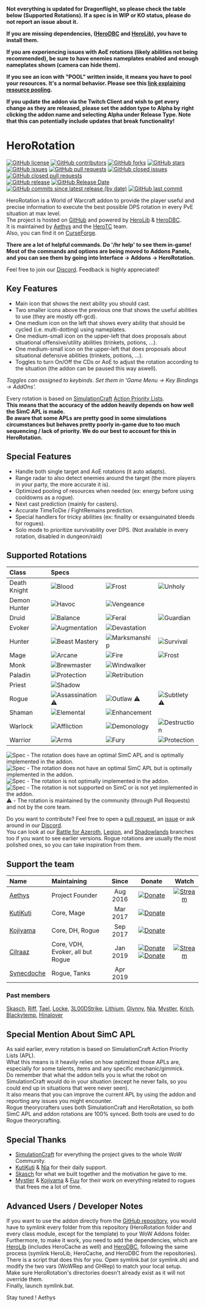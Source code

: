 **Not everything is updated for Dragonflight, so please check the table below (Supported Rotations). If a spec is in WIP or KO status, please do not report an issue about it.**

**If you are missing dependencies, ([HeroDBC](https://www.curseforge.com/wow/addons/herodbc) and [HeroLib](https://www.curseforge.com/wow/addons/herolib)), you have to install them.**

**If you are experiencing issues with AoE rotations (likely abilities not being recommended), be sure to have enemies nameplates enabled and enough nameplates shown (camera can hide them).**

**If you see an icon with "POOL" written inside, it means you have to pool your resources. It's a normal behavior. Please see this [link explaining resource pooling](https://wow.gamepedia.com/Resource_pooling).**

**If you update the addon via the Twitch Client and wish to get every change as they are released, please set the addon type to Alpha by right clicking the addon name and selecting Alpha under Release Type. Note that this can potentially include updates that break functionality!**

# HeroRotation

[![GitHub license](https://img.shields.io/badge/license-EUPL-blue.svg)](https://raw.githubusercontent.com/herotc/hero-rotation/master/LICENSE)
[![GitHub contributors](https://img.shields.io/github/contributors/herotc/hero-rotation)](https://github.com/herotc/hero-rotation/graphs/contributors)
[![GitHub forks](https://img.shields.io/github/forks/herotc/hero-rotation.svg)](https://github.com/herotc/hero-rotation/network)
[![GitHub stars](https://img.shields.io/github/stars/herotc/hero-rotation.svg)](https://github.com/herotc/hero-rotation/stargazers)\
[![GitHub issues](https://img.shields.io/github/issues/herotc/hero-rotation.svg)](https://github.com/herotc/hero-rotation/issues?q=is%3Aopen+is%3Aissue)
[![GitHub pull requests](https://img.shields.io/github/issues-pr/herotc/hero-rotation)](https://github.com/herotc/hero-rotation/pulls?q=is%3Aopen+is%3Apr)
[![GitHub closed issues](https://img.shields.io/github/issues-closed/herotc/hero-rotation)](https://github.com/herotc/hero-rotation/issues?q=is%3Aissue+is%3Aclosed)
[![GitHub closed pull requests](https://img.shields.io/github/issues-pr-closed/herotc/hero-rotation)](https://github.com/herotc/hero-rotation/pulls?q=is%3Apr+is%3Aclosed)\
[![GitHub release](https://img.shields.io/github/v/release/herotc/hero-rotation)](https://github.com/herotc/hero-rotation/releases)
[![GitHub Release Date](https://img.shields.io/github/release-date/herotc/hero-rotation)](https://github.com/herotc/hero-rotation/releases)
[![GitHub commits since latest release (by date)](https://img.shields.io/github/commits-since/herotc/hero-rotation/latest)](https://github.com/herotc/hero-rotation/commits/master)
[![GitHub last commit](https://img.shields.io/github/last-commit/herotc/hero-rotation)](https://github.com/herotc/hero-rotation/commits/master)

HeroRotation is a World of Warcraft addon to provide the player useful and precise information to execute the best possible DPS rotation in every PvE situation at max level.\
The project is hosted on [GitHub](https://github.com/herotc/hero-rotation) and powered by [HeroLib](https://github.com/herotc/hero-lib) & [HeroDBC](https://github.com/herotc/hero-dbc).\
It is maintained by [Aethys](https://github.com/aethys256/) and the [HeroTC](https://github.com/herotc) team.\
Also, you can find it on [CurseForge](https://www.curseforge.com/wow/addons/herorotation).

**There are a lot of helpful commands. Do '/hr help' to see them in-game!**\
**Most of the commands and options are being moved to Addons Panels, and you can see them by going into Interface -> Addons -> HeroRotation.**

Feel free to join our [Discord](https://discord.gg/tFR2uvK). Feedback is highly appreciated!

## Key Features

- Main icon that shows the next ability you should cast.
- Two smaller icons above the previous one that shows the useful abilities to use (they are mostly off-gcd).
- One medium icon on the left that shows every ability that should be cycled (i.e. multi-dotting) using nameplates.
- One medium-small icon on the upper-left that does proposals about situational offensive/utility abilities (trinkets, potions, ...).
- One medium-small icon on the upper-left that does proposals about situational defensive abilities (trinkets, potions, ...).
- Toggles to turn On/Off the CDs or AoE to adjust the rotation according to the situation (the addon can be paused this way aswell).

_Toggles can assigned to keybinds. Set them in 'Game Menu -> Key Bindings -> AddOns'._

Every rotation is based on [SimulationCraft](http://simulationcraft.org/) [Action Priority Lists](https://github.com/simulationcraft/simc/wiki/ActionLists).\
**This means that the accuracy of the addon heavily depends on how well the SimC APL is made.**\
**Be aware that some APLs are pretty good in some simulations circumstances but behaves pretty poorly in-game due to too much sequencing / lack of priority. We do our best to account for this in HeroRotation.**

## Special Features

- Handle both single target and AoE rotations (it auto adapts).
- Range radar to also detect enemies around the target (the more players in your party, the more accurate it is).
- Optimized pooling of resources when needed (ex: energy before using cooldowns as a rogue).
- Next cast prediction (mainly for casters).
- Accurate TimeToDie / FightRemains prediction.
- Special handlers for tricky abilities (ex: finality or exsanguinated bleeds for rogues).
- Solo mode to prioritize survivability over DPS. (Not available in every rotation, disabled in dungeon/raid)

## Supported Rotations

| Class        | Specs                                                                               |                                                                                     |                                                                                     |
| :----------- | :---------------------------------------------------------------------------------- | :---------------------------------------------------------------------------------- | :---------------------------------------------------------------------------------- |
| Death Knight | ![Blood](https://img.shields.io/badge/Blood-WIP-orange.svg)                         | ![Frost](https://img.shields.io/badge/Frost-Good-brightgreen.svg)                   | ![Unholy](https://img.shields.io/badge/Unholy-Good-brightgreen.svg)                 |
| Demon Hunter | ![Havoc](https://img.shields.io/badge/Havoc-WIP-orange.svg)                         | ![Vengeance](https://img.shields.io/badge/Vengeance-Good-brightgreen.svg)           |                                                                                     |
| Druid        | ![Balance](https://img.shields.io/badge/Balance-WIP-orange.svg)                     | ![Feral](https://img.shields.io/badge/Feral-WIP-orange.svg)                         | ![Guardian](https://img.shields.io/badge/Guardian-Good-brightgreen.svg)             |
| Evoker       | ![Augmentation](https://img.shields.io/badge/Augmentation-WIP-orange.svg)           | ![Devastation](https://img.shields.io/badge/Devastation-WIP-orange.svg)             |                                                                                     |
| Hunter       | ![Beast Mastery](https://img.shields.io/badge/Beast%20Mastery-Good-brightgreen.svg) | ![Marksmanship](https://img.shields.io/badge/Marksmanship-Good-brightgreen.svg)     | ![Survival](https://img.shields.io/badge/Survival-Good-brightgreen.svg)             |
| Mage         | ![Arcane](https://img.shields.io/badge/Arcane-Good-brightgreen.svg)                 | ![Fire](https://img.shields.io/badge/Fire-WIP-orange.svg)                           | ![Frost](https://img.shields.io/badge/Frost-Good-brightgreen.svg)                   |
| Monk         | ![Brewmaster](https://img.shields.io/badge/Brewmaster-Good-brightgreen.svg)         | ![Windwalker](https://img.shields.io/badge/Windwalker-Good-brightgreen.svg)         |                                                                                     |
| Paladin      | ![Protection](https://img.shields.io/badge/Protection-WIP-orange.svg)               | ![Retribution](https://img.shields.io/badge/Retribution-WIP-orange.svg)             |                                                                                     |
| Priest       | ![Shadow](https://img.shields.io/badge/Shadow-Good-brightgreen.svg)                 |                                                                                     |                                                                                     |
| Rogue        | ![Assassination](https://img.shields.io/badge/Assassination-Good-brightgreen.svg) :warning: | ![Outlaw](https://img.shields.io/badge/Outlaw-Good-brightgreen.svg)   :warning:     | ![Subtlety](https://img.shields.io/badge/Subtlety-Good-brightgreen.svg)   :warning: |
| Shaman       | ![Elemental](https://img.shields.io/badge/Elemental-WIP-orange.svg)                 | ![Enhancement](https://img.shields.io/badge/Enhancement-WIP-orange.svg)             |                                                                                     |
| Warlock      | ![Affliction](https://img.shields.io/badge/Affliction-WIP-orange.svg)               | ![Demonology](https://img.shields.io/badge/Demonology-WIP-orange.svg)               | ![Destruction](https://img.shields.io/badge/Destruction-WIP-orange.svg)             |
| Warrior      | ![Arms](https://img.shields.io/badge/Arms-Good-brightgreen.svg)                     | ![Fury](https://img.shields.io/badge/Fury-Good-brightgreen.svg)                     | ![Protection](https://img.shields.io/badge/Protection-WIP-orange.svg)               |

![Spec](https://img.shields.io/badge/Spec-Good-brightgreen.svg) - The rotation does have an optimal SimC APL and is optimally implemented in the addon.\
![Spec](https://img.shields.io/badge/Spec-OK-green.svg) - The rotation does not have an optimal SimC APL but is optimally implemented in the addon.\
![Spec](https://img.shields.io/badge/Spec-WIP-orange.svg) - The rotation is not optimally implemented in the addon.\
![Spec](https://img.shields.io/badge/Spec-KO-red.svg) - The rotation is not supported on SimC or is not yet implemented in the addon.\
:warning: - The rotation is maintained by the community (through Pull Requests) and not by the core team.

Do you want to contribute? Feel free to open a [pull request](https://github.com/herotc/hero-rotation/pulls), an [issue](https://github.com/herotc/hero-rotation/issues) or ask around in our [Discord](https://discord.gg/tFR2uvK).\
You can look at our [Battle for Azeroth](https://github.com/herotc/hero-rotation/tree/bfa), [Legion](https://github.com/herotc/hero-rotation/tree/legion), and [Shadowlands](https://github.com/herotc/hero-rotation/tree/shadowlands) branches too if you want to see earlier versions.
Rogue rotations are usually the most polished ones, so you can take inspiration from them.

## Support the team

| Name                                        | Maintaining                         |  Since   |                                                  Donate                                                                                                                                                |                                               Watch                                               |
| :------------------------------------------ | :---------------------------------- | :------: | :----------------------------------------------------------------------------------------------------------------------------------------------------------------------------------------------------: | :-----------------------------------------------------------------------------------------------: |
| [Aethys](https://github.com/Aethys256)      | Project Founder                     | Aug 2016 | [![Donate](https://img.shields.io/badge/Donate-PayPal-003087.svg)](https://www.paypal.me/Aethys/5)                                                                                                     | [![Stream](https://img.shields.io/badge/Stream-Twitch-6441a4.svg)](https://www.twitch.tv/aethys)  |
| [KutiKuti](https://github.com/Kutikuti)     | Core, Mage                          | Mar 2017 | [![Donate](https://img.shields.io/badge/Donate-PayPal-003087.svg)](https://www.paypal.me/kutikuti/5)                                                                                                   |                                                                                                   |
| [Kojiyama](https://github.com/EvanMichaels) | Core, DH, Rogue                     | Sep 2017 | [![Donate](https://img.shields.io/badge/Donate-PayPal-003087.svg)](https://www.paypal.me/kojiyama/5)                                                                                                   |                                                                                                   |
| [Cilraaz](https://github.com/Cilraaz)       | Core, VDH, Evoker, all but Rogue    | Jan 2019 | [![Donate](https://img.shields.io/badge/Donate-PayPal-003087.svg)](https://www.paypal.me/Cilraaz/5) [![Donate](https://img.shields.io/badge/Donate-Patreon-f96854.svg)](https://patreon.com/cilraaz)   | [![Stream](https://img.shields.io/badge/Stream-Twitch-6441a4.svg)](https://www.twitch.tv/cilraaz) |
| [Synecdoche](https://github.com/mrdmnd)     | Rogue, Tanks                        | Apr 2019 |                                                                                                                                                                                                        |                                                                                                   |

### Past members

[Skasch](https://github.com/skasch), [Riff](https://github.com/tombell), [Tael](https://github.com/Tae-l), [Locke](https://github.com/Lockem90), [3L00DStrike](https://github.com/3L00DStrike), [Lithium](https://github.com/lithium720), [Glynny](https://github.com/Glynnyx), [Nia](https://github.com/Nianel), [Mystler](https://github.com/Mystler), [Krich](https://github.com/chrislopez24), [Blackytemp](https://github.com/ghr74), [Hinalover](https://github.com/Hinalover)

## Special Mention About SimC APL

As said earlier, every rotation is based on SimulationCraft Action Priority Lists (APL).\
What this means is it heavily relies on how optimized those APLs are, especially for some talents, items and any specific mechanic/gimmick.\
Do remember that what the addon tells you is what the robot on SimulationCraft would do in your situation (except he never fails, so you could end up in situations that were never seen).\
It also means that you can improve the current APL by using the addon and reporting any issues you might encounter.\
Rogue theorycrafters uses both SimulationCraft and HeroRotation, so both SimC APL and addon rotations are 100% synced. Both tools are used to do Rogue theorycrafting.

## Special Thanks

- [SimulationCraft](http://simulationcraft.org/) for everything the project gives to the whole WoW Community.
- [KutiKuti](https://github.com/Kutikuti) & [Nia](https://github.com/Nianel) for their daily support.
- [Skasch](https://github.com/skasch) for what we built together and the motivation he gave to me.
- [Mystler](https://github.com/Mystler) & [Kojiyama](https://github.com/EvanMichaels) & [Fuu](https://github.com/fuu1) for their work on everything related to rogues that frees me a lot of time.

## Advanced Users / Developer Notes

If you want to use the addon directly from the [GitHub repository](https://github.com/herotc/hero-rotation), you would have to symlink every folder from this repository (HeroRotation folder and every class module, except for the template) to your WoW Addons folder.\
Furthermore, to make it work, you need to add the dependencies, which are [HeroLib](https://github.com/herotc/hero-lib) (includes HeroCache as well) and [HeroDBC](https://github.com/herotc/hero-dbc), following the same process (symlink HeroLib, HeroCache, and HeroDBC from the repositories).\
There is a script that does this for you. Open symlink.bat (or symlink.sh) and modify the two vars (WoWRep and GHRep) to match your local setup.\
Make sure HeroRotation's directories doesn't already exist as it will not override them.\
Finally, launch symlink.bat.

Stay tuned !
Aethys
